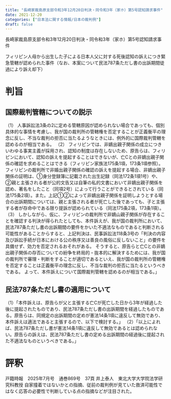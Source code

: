 ```yaml
---
title: "長崎家裁島原支部令和3年12月20日判決・同令和3年（家ホ）第5号認知請求事件"
date: 2021-12-20
categories: ["日本法に関する情報/日本の裁判例"]
draft: false
---
```


長崎家裁島原支部令和3年12月20日判決・同令和3年（家ホ）第5号認知請求事件

フィリピン人母から出生した子による日本人父に対する死後認知の訴えにつき緊急管轄が認められた事件（なお、本案について民法787条ただし書の出訴期間徒過により訴え却下）

# 判旨
## 国際裁判管轄についての説示
（1） 人事訴訟法3条の2に定める管轄原因が認められない場合であっても、個別具体的な事情を考慮し、我が国の裁判所の管轄権を否定することが正義衡平の理念に反し、不当な裁判の拒否に当たるようなときには、例外的に国際裁判管轄を認めるのが相当である。
（2） フィリピンでは、非嫡出親子関係の成立につきいわゆる事実主義が採用され、認知の制度は存在しないため、原告らは、フィリピンにおいて、認知の訴えを提起することはできないが、亡Cとの非嫡出親子関係の確認を求めることはできる（フィリピン家族法175条1項，173条1項参照）。
フィリピンの裁判所で非婚出親子関係の確認の訴えを提起する場合、非嫡出親子関係の証明は、①身分登録簿に記載された出生記録（同法172条1項1号）や、②親と主張される者が公的文告又は自筆の私的文書において非嫡出親子関係を認め、著名をしたこと（同項2号）によって行うことができるとされている（同法175条2項）。また。上記①②によって非嫡出親子関係を証明しようとする場合の出訴期間については、親と主張される者が死亡した後であっても、子と主張する者が存命中である限り提訴が認められている（同法175条2項，173条1項）。
（3） しかしながら、仮に、フィリピンの裁判所で非嫡山親子関係が存在することを確認する判決が得られたとしても、本件訴えが、我が国の裁判所において、民法787条ただし書の出訴期間の要件をかいた不適法なものであると判断される可能性があることからすると、上記判決は、民事訴訟法118条3号の「判決の内容及び訴訟手続が日本における公の秩序又は善良の風俗に反しないこと」の要件を具備せず、効力を否定されるおそれがある。
そうすると、原告らと亡Cとの非嫡出親子関係の存否についての紛争を終局的・抜本的に解決するためには、我が国の裁判所で審理・判断をすることが適切であるといえ、我が国の裁判所の管轄権を否定することは正義衡平の理念に反し、不当な裁判の拒否に当たるというべきである。
よって、本件訴えについて国際裁判管轄を認めるのが相当である。」

## 民法787条ただし書の適用について
（1）「本件訴えは、原告らが父と主張する亡Cが死亡した日から3年が経過した後に提起されたものであり、民法787条ただし書の出訴期間を経過したものである。原告らは、同規定の出訴期間の定めが憲法14条1項に違反して無効であり、本件訴えは適法であると主張するので、以下で検討する。」
（2）「以上によれば、民法787条ただし書が憲法14条1項に違反して無効であるとは認められない。原告らの訴えは、民法787条ただし書の定める出訴期間の経過後に提起された不適法なものというべきである。」

# 評釈
戸籍時報　2025年7月号　通巻869号　37頁
井上泰人　東北大学大学院法学研究科教授
自家撞着ではないかとの指摘、従前の裁判例が見ていた救済可能性ではなく応答の必要性で判断している点の指摘などが注目された。
